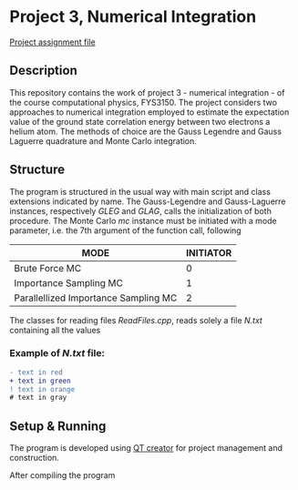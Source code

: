 # Project 3, Numerical Integration

[Project assignment file](https://github.com/CompPhysics/ComputationalPhysics/blob/master/doc/Projects/2019/Project3/pdf/Project3.pdf)


## Description

This repository contains the work of project 3 - numerical integration - of the course computational 
physics, FYS3150. The project considers two approaches to numerical integration employed to estimate the expectation value of the ground state correlation energy between two electrons a helium atom. The methods of choice are the Gauss Legendre and Gauss Laguerre quadrature and Monte  Carlo integration. 


## Structure
The program is structured in the usual way with main script and class extensions indicated by name.  The Gauss-Legendre and Gauss-Laguerre instances, respectively _GLEG_ and _GLAG_, calls the initialization of both procedure. The Monte Carlo _mc_ instance must be initiated with a mode parameter, i.e. the 7th argument of the function call, following

| __MODE__  | __INITIATOR__  |   
|---|---|
| Brute Force MC  |  0 |
| Importance Sampling MC|  1 |
| Parallellized Importance Sampling MC |  2 |

The classes for reading files _ReadFiles.cpp_, reads solely a file _N.txt_ containing all the values 

### Example of _N.txt_ file:
```diff
- text in red
+ text in green
! text in orange
# text in gray
```


## Setup & Running 

The program is developed using [QT creator](https://www.qt.io/download) for project management and construction.

After compiling the program 
